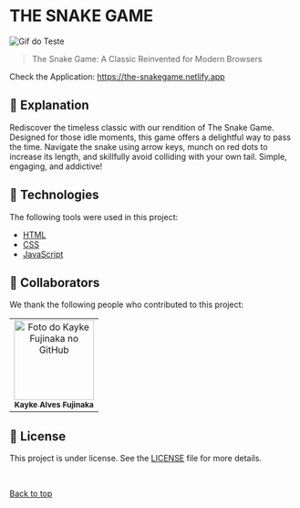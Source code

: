 # THE SNAKE GAME

<img src="./img/img.gif" alt="Gif do Teste">

>  The Snake Game: A Classic Reinvented for Modern Browsers

Check the Application: https://the-snakegame.netlify.app
## :page_facing_up: Explanation

Rediscover the timeless classic with our rendition of The Snake Game. Designed for those idle moments, this game offers a delightful way to pass the time. Navigate the snake using arrow keys, munch on red dots to increase its length, and skillfully avoid colliding with your own tail. Simple, engaging, and addictive!

## :rocket: Technologies ##

The following tools were used in this project:

- [HTML](https://developer.mozilla.org/pt-BR/docs/Web/HTML/Element/html/)  
- [CSS](https://developer.mozilla.org/pt-BR/docs/Web/CSS)  
- [JavaScript](https://developer.mozilla.org/pt-BR/docs/Web/JavaScript) 

## 🤝 Collaborators

We thank the following people who contributed to this project:

<table>
  <tr>
    <td align="center">
      <a href="#">
        <img src="https://avatars.githubusercontent.com/u/98772000?s=400&u=80de9af672be7f75cc7a546838552cf63d5b82fe&v=4" width="140px;" alt="Foto do Kayke Fujinaka no GitHub"/><br>
        <sub>
          <b>Kayke Alves Fujinaka</b>
        </sub>
      </a>
    </td>
  </tr>
</table>

## 📝 License

This project is under license. See the [LICENSE](LICENSE.md) file for more details.

&#xa0;

<a href="#top">Back to top</a>
